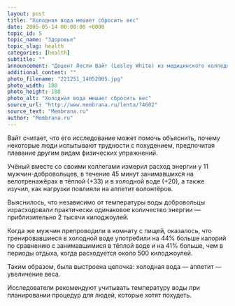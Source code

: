 ```yaml
---
layout: post
title: "Холодная вода мешает сбросить вес"
date: 2005-05-14 00:00:00 +0000
topic_id: 5
topic_name: "Здоровье"
topic_slug: health
categories: [health]
subtitle: ""
announcement: "Доцент Лесли Вайт (Lesley White) из медицинского колледжа университета Флориды (College of Health and Human Performance) обнаружил странную, на первый взгляд, взаимосвязь между плаванием в холодной воде и увеличением веса."
additional_content: ""
photo_filename: "221251_14052005.jpg"
photo_width: 180
photo_height: 180
photo_alt: "Холодная вода мешает сбросить вес"
source_url: "http://www.membrana.ru/lenta/?4602"
source_text: "Membrana.ru"
author: "Membrana.ru"
---
```

Вайт считает, что его исследование может помочь объяснить, почему некоторые люди испытывают трудности с похудением, предпочитая плавание другим видам физических упражнений.

Учёный вместе со своими коллегами измерил расход энергии у 11 мужчин-добровольцев, в течение 45 минут занимавшихся на велотренажёрах в тёплой (+33) и в холодной воде (+20), а также изучил, как нагрузки повлияли на аппетит волонтёров.

Выяснилось, что независимо от температуры воды добровольцы израсходовали практически одинаковое количество энергии — приблизительно 2 тысячи килоджоулей.

Когда же мужчин препроводили в комнату с пищей, оказалось, что тренировавшиеся в холодной воде употребили на 44% больше калорий по сравнению с занимавшимися в тёплой воде и на 41% больше, чем в периоды отдыха, когда расходуется около 500 килоджоулей.

Таким образом, была выстроена цепочка: холодная вода — аппетит — увеличение веса.

Исследователи рекомендуют учитывать температуру воды при планировании процедур для людей, которые хотят похудеть.
